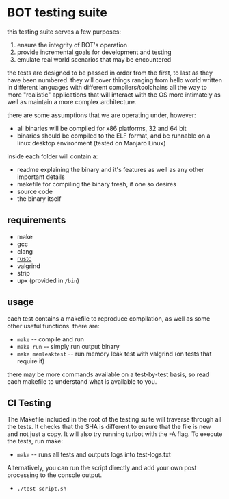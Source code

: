 # BOT testing suite

this testing suite serves a few purposes:

1. ensure the integrity of BOT's operation
2. provide incremental goals for development and testing
3. emulate real world scenarios that may be encountered

the tests are designed to be passed in order from the first, to last as they have been numbered. they will cover things ranging from hello world written in different languages with different compilers/toolchains all the way to more "realistic" applications that will interact with the OS more intimately as well as maintain a more complex architecture.

there are some assumptions that we are operating under, however:

- all binaries will be compiled for x86 platforms, 32 and 64 bit
- binaries should be compiled to the ELF format, and be runnable on a linux desktop environment (tested on Manjaro Linux)

inside each folder will contain a:

- readme explaining the binary and it's features as well as any other important details
- makefile for compiling the binary fresh, if one so desires
- source code
- the binary itself

## requirements
- make
- gcc
- clang
- [rustc](https://www.rust-lang.org/tools/install)
- valgrind
- strip
- upx (provided in `/bin`)

## usage
each test contains a makefile to reproduce compilation, as well as some other useful functions. there are:

- `make` -- compile and run
- `make run` -- simply run output binary
- `make memleaktest` -- run memory leak test with valgrind (on tests that require it)

there may be more commands available on a test-by-test basis, so read each makefile to understand what is available to you.

## CI Testing
The Makefile included in the root of the testing suite will traverse through all the tests. It checks that the SHA is different to ensure that the file is new and not just a copy. It will also try running turbot with the -A flag. To execute the tests, run make:

- `make` -- runs all tests and outputs logs into test-logs.txt

Alternatively, you can run the script directly and add your own post processing to the console output.

- `./test-script.sh`
